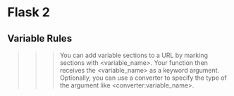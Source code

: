 # Flask 2
## Variable Rules
 >>>You can add variable sections to a URL by marking sections with &lt;variable_name&gt;. Your function then receives the &lt;variable_name&gt; as a keyword argument. Optionally, you can use a converter to specify the type of the argument like &lt;converter:variable_name&gt;.
